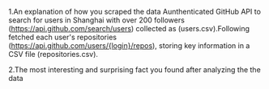 1.An explanation of how you scraped the data
Aunthenticated GitHub API to search for users in Shanghai with over 200 followers (https://api.github.com/search/users) collected as (users.csv).Following fetched each user's repositories (https://api.github.com/users/{login}/repos), storing key information in a CSV file (repositories.csv).

2.The most interesting and surprising fact you found after analyzing the the data
